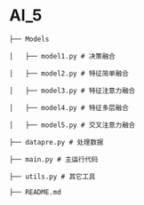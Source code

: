 # AI_5

    ├── Models
    
    │   ├── model1.py # 决策融合
    
    │   ├── model2.py # 特征简单融合
    
    │   ├── model3.py # 特征注意力融合
    
    │   ├── model4.py # 特征多层融合
    
    │   ├── model5.py # 交叉注意力融合
    
    ├── datapre.py # 处理数据
    
    ├── main.py # 主运行代码
    
    ├── utils.py # 其它工具
    
    ├── README.md
